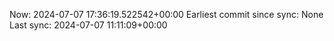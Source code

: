 Now: 2024-07-07 17:36:19.522542+00:00 Earliest commit since sync: None Last sync: 2024-07-07 11:11:09+00:00
